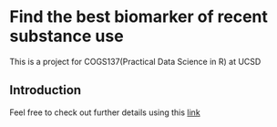 # Find the best biomarker of recent substance use
This is a project for COGS137(Practical Data Science in R) at UCSD

## Introduction














Feel free to check out further details using this [link](https://github.com/fanfanccluo/Substance-use-analysis-in-R/cs01.html)
